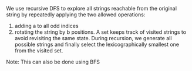 We use recursive DFS to explore all strings reachable from the original string by repeatedly applying the two allowed operations: 
1. adding a to all odd indices 
2. rotating the string by b positions. 
A set keeps track of visited strings to avoid revisiting the same state. During recursion, we generate all possible strings and finally select the lexicographically smallest one from the visited set.

Note: This can also be done using BFS